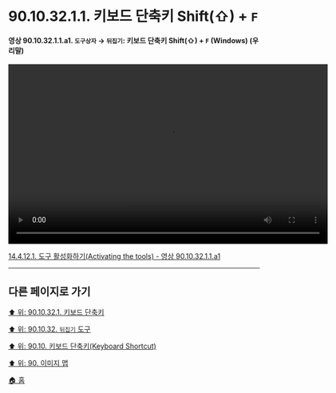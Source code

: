 # 90.10.32.1.1. 키보드 단축키 Shift(⇧) + `F`

<a id="90-10-32-01-01-a1"></a>

#### 영상 90.10.32.1.1.a1. `도구상자` → `뒤집기`: 키보드 단축키 Shift(⇧) + `F` (Windows) (우리말)
<video controls="controls" width="640" height="360" src="https://github.com/wonder13662/gimp/assets/15767104/f13a0a5b-61aa-42b3-bc21-4ca618a1d632"></video>

[14.4.12.1. 도구 활성화하기(Activating the tools) - 영상 90.10.32.1.1.a1](./14-04-12-01-activating_the_tool.md#90-10-32-01-01-a1)

***

## 다른 페이지로 가기

[⬆️ 위: 90.10.32.1. 키보드 단축키](./90-10-32-01-00-keyboard_shortcut.md)

[⬆️ 위: 90.10.32. `뒤집기` 도구](./90-10-32-00-flip.md)

[⬆️ 위: 90.10. 키보드 단축키(Keyboard Shortcut)](./90-10-00-keyboard_shortcut.md)

[⬆️ 위: 90. 이미지 맵](./90-00-image-map.md)

[🏠 홈](./00-home.md)